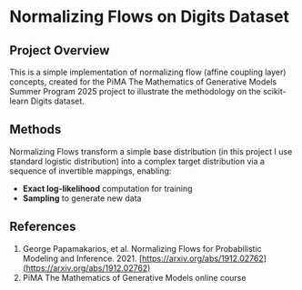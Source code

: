 # Normalizing Flows on Digits Dataset

## Project Overview
This is a simple implementation of normalizing flow (affine coupling layer) concepts, created for the PiMA The Mathematics of Generative Models Summer Program 2025 project to illustrate the methodology on the scikit-learn Digits dataset. 

## Methods
Normalizing Flows transform a simple base distribution (in this project I use standard logistic distribution) into a complex target distribution via a sequence of invertible mappings, enabling:
- **Exact log-likelihood** computation for training
- **Sampling** to generate new data

## References
1. George Papamakarios, et al. Normalizing Flows for Probabilistic Modeling and Inference. 2021. [https://arxiv.org/abs/1912.02762](https://arxiv.org/abs/1912.02762)
2. PiMA The Mathematics of Generative Models online course

